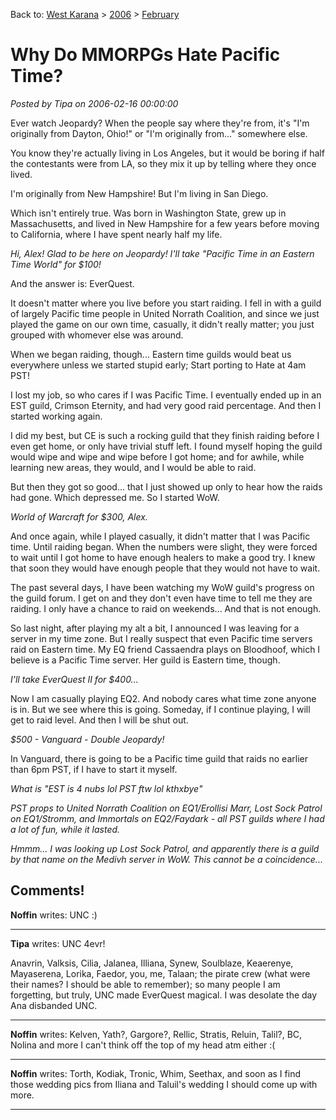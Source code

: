 Back to: [West Karana](/posts/westkarana.md) > [2006](/posts/2006/westkarana.md) > [February](./westkarana.md)
# Why Do MMORPGs Hate Pacific Time?

*Posted by Tipa on 2006-02-16 00:00:00*

Ever watch Jeopardy? When the people say where they're from, it's "I'm originally from Dayton, Ohio!" or "I'm originally from..." somewhere else.

You know they're actually living in Los Angeles, but it would be boring if half the contestants were from LA, so they mix it up by telling where they once lived.

I'm originally from New Hampshire! But I'm living in San Diego.

Which isn't entirely true. Was born in Washington State, grew up in Massachusetts, and lived in New Hampshire for a few years before moving to California, where I have spent nearly half my life.

*Hi, Alex! Glad to be here on Jeopardy! I'll take "Pacific Time in an Eastern Time World" for $100!*

And the answer is: EverQuest.

It doesn't matter where you live before you start raiding. I fell in with a guild of largely Pacific time people in United Norrath Coalition, and since we just played the game on our own time, casually, it didn't really matter; you just grouped with whomever else was around.

When we began raiding, though... Eastern time guilds would beat us everywhere unless we started stupid early; Start porting to Hate at 4am PST!

I lost my job, so who cares if I was Pacific Time. I eventually ended up in an EST guild, Crimson Eternity, and had very good raid percentage. And then I started working again.

I did my best, but CE is such a rocking guild that they finish raiding before I even get home, or only have trivial stuff left. I found myself hoping the guild would wipe and wipe and wipe before I got home; and for awhile, while learning new areas, they would, and I would be able to raid.

But then they got so good... that I just showed up only to hear how the raids had gone. Which depressed me. So I started WoW.

*World of Warcraft for $300, Alex.*

And once again, while I played casually, it didn't matter that I was Pacific time. Until raiding began. When the numbers were slight, they were forced to wait until I got home to have enough healers to make a good try. I knew that soon they would have enough people that they would not have to wait.

The past several days, I have been watching my WoW guild's progress on the guild forum. I get on and they don't even have time to tell me they are raiding. I only have a chance to raid on weekends... And that is not enough.

So last night, after playing my alt a bit, I announced I was leaving for a server in my time zone. But I really suspect that even Pacific time servers raid on Eastern time. My EQ friend Cassaendra plays on Bloodhoof, which I believe is a Pacific Time server. Her guild is Eastern time, though.

*I'll take EverQuest II for $400...*

Now I am casually playing EQ2. And nobody cares what time zone anyone is in. But we see where this is going. Someday, if I continue playing, I will get to raid level. And then I will be shut out.

*$500 - Vanguard - Double Jeopardy!*

In Vanguard, there is going to be a Pacific time guild that raids no earlier than 6pm PST, if I have to start it myself.

*What is "EST is 4 nubs lol PST ftw lol kthxbye"*

*PST props to United Norrath Coalition on EQ1/Erollisi Marr, Lost Sock Patrol on EQ1/Stromm, and Immortals on EQ2/Faydark - all PST guilds where I had a lot of fun, while it lasted.*

*Hmmm... I was looking up Lost Sock Patrol, and apparently there is a guild by that name on the Medivh server in WoW. This cannot be a coincidence...*
## Comments!

**Noffin** writes: UNC :)


---

**Tipa** writes: UNC 4evr!

Anavrin, Valksis, Cilia, Jalanea, Illiana, Synew, Soulblaze, Keaerenye, Mayaserena, Lorika, Faedor, you, me, Talaan; the pirate crew (what were their names? I should be able to remember); so many people I am forgetting, but truly, UNC made EverQuest magical. I was desolate the day Ana disbanded UNC.

---

**Noffin** writes: Kelven, Yath?, Gargore?, Rellic, Stratis, Reluin, Talil?, BC, Nolina and more I can't think off the top of my head atm either :(


---

**Noffin** writes: Torth, Kodiak, Tronic, Whim, Seethax, and soon as I find those wedding pics from Iliana and Taluil's wedding I should come up with more.


---

